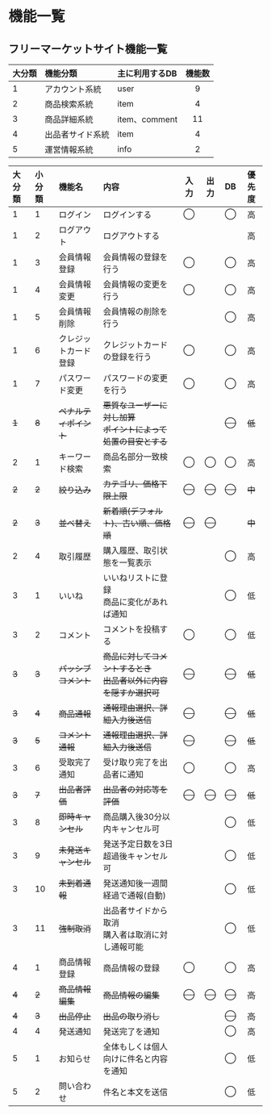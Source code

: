 # 機能一覧
## フリーマーケットサイト機能一覧

|大分類|機能分類|主に利用するDB|機能数|
|:---|:---|:---|:---:|
|1|アカウント系統|user|9|
|2|商品検索系統|item|4|
|3|商品詳細系統|item、comment|11|
|4|出品者サイド系統|item|4|
|5|運営情報系統|info|2|

|大分類|小分類|機能名|内容|入力|出力|DB|優先度|
|:---|:---|:---|:---|:---:|:---:|:---:|:---:|
|1|1|ログイン|ログインする|◯||◯|高|
|1|2|ログアウト|ログアウトする||||高|
|1|3|会員情報登録|会員情報の登録を行う|◯||◯|高|
|1|4|会員情報変更|会員情報の変更を行う|◯||◯|高|
|1|5|会員情報削除|会員情報の削除を行う|||◯|高|
|1|6|クレジットカード登録|クレジットカードの登録を行う|◯||◯|高|
|1|7|パスワード変更|パスワードの変更を行う|◯||◯|高|
|~~1~~|~~8~~|~~ペナルティポイント~~|~~悪質なユーザーに対し加算<br>ポイントによって処置の目安とする~~|||~~◯~~|~~低~~|
|2|1|キーワード検索|商品名部分一致検索|◯|◯|◯|高|
|~~2~~|~~2~~|~~絞り込み~~|~~カテゴリ、価格下限上限~~|~~◯~~|~~◯~~|~~◯~~|~~中~~|
|~~2~~|~~3~~|~~並べ替え~~|~~新着順(デフォルト)、古い順、価格順~~|~~◯~~|~~◯~~||~~中~~|
|2|4|取引履歴|購入履歴、取引状態を一覧表示|||◯|高|
|3|1|いいね|いいねリストに登録<br>商品に変化があれば通知|||◯|低|
|3|2|コメント|コメントを投稿する|◯||◯|低|
|~~3~~|~~3~~|~~パッシブコメント~~|~~商品に対してコメントするとき<br>出品者以外に内容を隠すか選択可~~|~~◯~~||~~◯~~|~~低~~|
|~~3~~|~~4~~|~~商品通報~~|~~通報理由選択、詳細入力後送信~~|~~◯~~||~~◯~~|~~低~~|
|~~3~~|~~5~~|~~コメント通報~~|~~通報理由選択、詳細入力後送信~~|~~◯~~||~~◯~~|~~低~~|
|3|6|受取完了通知|受け取り完了を出品者に通知|◯||◯|高|
|~~3~~|~~7~~|~~出品者評価~~|~~出品者の対応等を評価~~|~~◯~~|~~◯~~|~~◯~~|~~低~~|
|3|8|~~即時キャンセル~~|商品購入後30分以内キャンセル可|||◯|低|
|3|9|~~未発送キャンセル~~|発送予定日数を3日超過後キャンセル可|||◯|低|
|3|10|~~未到着通報~~|発送通知後一週間経過で通報(自動)|||◯|低|
|3|11|~~強制取消~~|出品者サイドから取消<br>購入者は取消に対し通報可能|||◯|低|
|4|1|商品情報登録|商品情報の登録|◯||◯|高|
|~~4~~|~~2~~|~~商品情報編集~~|~~商品情報の編集~~|~~◯~~|~~◯~~|~~◯~~|~~高~~|
|~~4~~|~~3~~|~~出品停止~~|~~出品の取り消し~~|||~~◯~~|~~高~~|
|4|4|発送通知|発送完了を通知|||◯|高|
|5|1|お知らせ|全体もしくは個人向けに件名と内容を通知|||◯|低|
|5|2|問い合わせ|件名と本文を送信|||◯|低|
